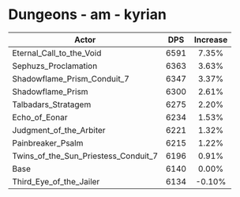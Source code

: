 # Dungeons - am - kyrian
| Actor | DPS | Increase |
|---|:---:|:---:|
|Eternal_Call_to_the_Void|6591|7.35%|
|Sephuzs_Proclamation|6363|3.63%|
|Shadowflame_Prism_Conduit_7|6347|3.37%|
|Shadowflame_Prism|6300|2.61%|
|Talbadars_Stratagem|6275|2.20%|
|Echo_of_Eonar|6234|1.53%|
|Judgment_of_the_Arbiter|6221|1.32%|
|Painbreaker_Psalm|6215|1.22%|
|Twins_of_the_Sun_Priestess_Conduit_7|6196|0.91%|
|Base|6140|0.00%|
|Third_Eye_of_the_Jailer|6134|-0.10%|

